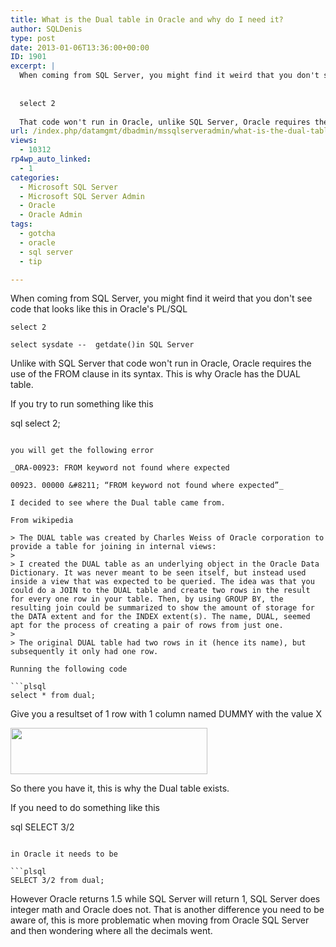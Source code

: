 ```yaml
---
title: What is the Dual table in Oracle and why do I need it?
author: SQLDenis
type: post
date: 2013-01-06T13:36:00+00:00
ID: 1901
excerpt: |
  When coming from SQL Server, you might find it weird that you don't see code that looks like this
  
  
  select 2
  
  That code won't run in Oracle, unlike SQL Server, Oracle requires the use of the FROM clause in its syntax. This is why Oracle has DUAL
url: /index.php/datamgmt/dbadmin/mssqlserveradmin/what-is-the-dual-table/
views:
  - 10312
rp4wp_auto_linked:
  - 1
categories:
  - Microsoft SQL Server
  - Microsoft SQL Server Admin
  - Oracle
  - Oracle Admin
tags:
  - gotcha
  - oracle
  - sql server
  - tip

---
```

When coming from SQL Server, you might find it weird that you don't see code that looks like this in Oracle's PL/SQL

```plsql
select 2

select sysdate --  getdate()in SQL Server
```
Unlike with SQL Server that code won't run in Oracle, Oracle requires the use of the FROM clause in its syntax. This is why Oracle has the DUAL table.

If you try to run something like this

sql
select 2;
```

you will get the following error

_ORA-00923: FROM keyword not found where expected
  
00923. 00000 &#8211; “FROM keyword not found where expected”_

I decided to see where the Dual table came from.

From wikipedia

> The DUAL table was created by Charles Weiss of Oracle corporation to provide a table for joining in internal views:
> 
> I created the DUAL table as an underlying object in the Oracle Data Dictionary. It was never meant to be seen itself, but instead used inside a view that was expected to be queried. The idea was that you could do a JOIN to the DUAL table and create two rows in the result for every one row in your table. Then, by using GROUP BY, the resulting join could be summarized to show the amount of storage for the DATA extent and for the INDEX extent(s). The name, DUAL, seemed apt for the process of creating a pair of rows from just one.
> 
> The original DUAL table had two rows in it (hence its name), but subsequently it only had one row.

Running the following code

```plsql
select * from dual;
```

Give you a resultset of 1 row with 1 column named DUMMY with the value X

[<img alt="" src="/wp-content/uploads/blogs/DataMgmt/Denis/Oracle/OracleDual.PNG?mtime=1357485931" width="315" height="74" />][1]

So there you have it, this is why the Dual table exists.

If you need to do something like this

sql
SELECT 3/2
```

in Oracle it needs to be 

```plsql
SELECT 3/2 from dual;
```

However Oracle returns 1.5 while SQL Server will return 1, SQL Server does integer math and Oracle does not. That is another difference you need to be aware of, this is more problematic when moving from Oracle SQL Server and then wondering where all the decimals went.

 [1]: /wp-content/uploads/blogs/DataMgmt/Denis/Oracle/OracleDual.PNG?mtime=1357485931